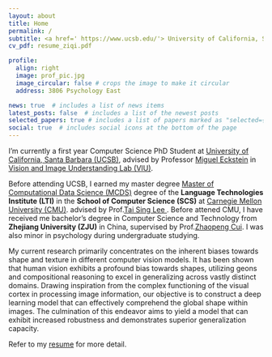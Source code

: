 ```yaml
---
layout: about
title: Home
permalink: /
subtitle: <a href=' https://www.ucsb.edu/'> University of California, Santa Barbara (UCSB), Computer Science Department
cv_pdf: resume_ziqi.pdf

profile:
  align: right
  image: prof_pic.jpg
  image_circular: false # crops the image to make it circular
  address: 3806 Psychology East

news: true  # includes a list of news items
latest_posts: false  # includes a list of the newest posts
selected_papers: true # includes a list of papers marked as "selected={true}"
social: true  # includes social icons at the bottom of the page
---
```


<!-- TODO: Refine this part for PhD application -->


I’m currently a first year Computer Science PhD Student at <a href=' https://www.ucsb.edu/'> University of California, Santa Barbara (UCSB)</a>, advised by Professor <a href=' https://psych.ucsb.edu/people/faculty/miguel-eckstein'> Miguel Eckstein</a> in <a href=' https://viu.psych.ucsb.edu/'> Vision and Image Understanding Lab (VIU)</a>. 

Before attending UCSB, I earned my master degree <a href="https://mcds.cs.cmu.edu/">Master of Computational Data Science (MCDS)</a> degree of the **Language Technologies Institute (LTI)** in the **School of Computer Science (SCS)** at <a href='https://www.cmu.edu/'>Carnegie Mellon University (CMU)</a>. advised by Prof.<a href='https://www.cnbc.cmu.edu/~tai/'>Tai Sing Lee </a>. Before attened CMU, I have received me bachelor’s degree in Computer Science and Technology from **Zhejiang University (ZJU)** in China, supervised by Prof.<a href='https://zhpcui.github.io/'>Zhaopeng Cui</a>. I was also minor in psychology during undergraduate studying.

My current research primarily concentrates on the inherent biases towards shape and texture in different computer vision models. It has been shown that human vision exhibits a profound bias towards shapes, utilizing geons and compositional reasoning to excel in generalizing across vastly distinct domains. Drawing inspiration from the complex functioning of the visual cortex in processing image information, our objective is to construct a deep learning model that can effectively comprehend the global shape within images. The culmination of this endeavor aims to yield a model that can exhibit increased robustness and demonstrates superior generalization capacity.

Refer to my <a href="{{ page.cv_pdf | prepend: 'assets/pdf/' | relative_url}}" target="_blank">resume</a> for more detail.


<!-- I'm a second-year graduate student in <a href='https://www.cmu.edu/'>Carnegie Mellon University (CMU)</a>, pursing the <a href="https://mcds.cs.cmu.edu/">Master of Computational Data Science (MCDS)</a> degree of the Language Technologies Institute (LTI) in the School of Computer Science (SCS). Currently I'm doing research under supervision of Prof.<a href='https://www.cnbc.cmu.edu/~tai/'>Tai Sing Lee </a>. Before attened CMU, I have received me bachelor’s degree in Computer Science and Technology from Zhejiang University (ZJU) in China. I was also minor in psychology during undergradeate studying.

My current research primarily concentrates on the inherent biases towards shape and texture in different computer vision models. This question raises critical considerations concerning both the robustness and the generalizability of these models. Specifically, shape representation could be considered a robust and interpretable feature from a human cognitive perspective, as models biased towards shape have demonstrated superior generalization when tested using Out-Of-Distribution (OOD) datasets.

It has been shown that human vision exhibits a profound bias towards shapes, utilizing geons and compositional reasoning to excel in generalizing across vastly distinct domains. Drawing inspiration from the complex functioning of the visual cortex in processing image information, our objective is to construct a deep learning model that can effectively comprehend the global shape within images. The culmination of this endeavor aims to yield a model that can exhibit increased robustness and demonstrates superior generalization capacity.

Before attending CMU, I have worded in State Key Laboratory of CAD & CG at Zhejiang University, supervised by Prof. Zhaopeng Cui <a href='https://zhpcui.github.io/'>Zhaopeng Cui</a>. Our research centered around 3D vision and Automated Machine Learning (AutoML). Our primary objective was to enhance the efficiency of models dealing with large-scale point cloud segmentation problems while maintain the accuracy of the model. Specifically, we utilized an efficient neighborhood gathering technique to improve the efficiency of Dynamic Graph CNN (DGCNN) apply one-shot Neural Architecture Search (NAS) to search for the optimal structure of the network. -->


<!-- Original comment -->

<!-- Write your biography here. Tell the world about yourself. Link to your favorite [subreddit](http://reddit.com). You can put a picture in, too. The code is already in, just name your picture `prof_pic.jpg` and put it in the `img/` folder.

Put your address / P.O. box / other info right below your picture. You can also disable any of these elements by editing `profile` property of the YAML header of your `_pages/about.md`. Edit `_bibliography/papers.bib` and Jekyll will render your [publications page](/al-folio/publications/) automatically.

Link to your social media connections, too. This theme is set up to use [Font Awesome icons](http://fortawesome.github.io/Font-Awesome/) and [Academicons](https://jpswalsh.github.io/academicons/), like the ones below. Add your Facebook, Twitter, LinkedIn, Google Scholar, or just disable all of them. -->
